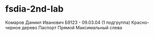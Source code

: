 # fsdia-2nd-lab
Комаров Даниил Иванович
Б9123 - 09.03.04 (1 подгруппа)
Красно-черное дерево
Паспорт
Прямой
Максимальный слева
